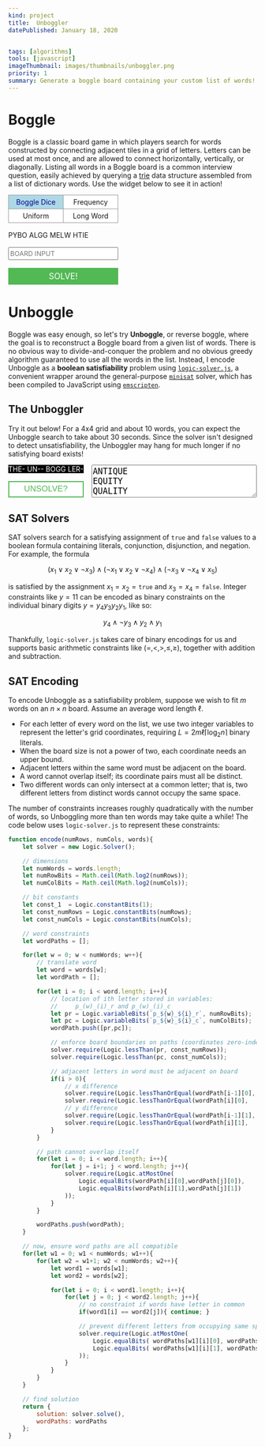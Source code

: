 ```yaml
---
kind: project
title:  Unboggler
datePublished: January 18, 2020


tags: [algorithms]
tools: [javascript]
imageThumbnail: images/thumbnails/unboggler.png
priority: 1
summary: Generate a boggle board containing your custom list of words!
---
```


<style>

/* ==== BOGGLE ============================================================== */

#boggle-game {
	display: grid;
	position: relative;
	
	grid-gap: 1rem;
	grid: "controls words" auto
	      "board words" 1fr
		  "input words" auto
		  "solve words" auto
		  / auto 1fr;
}


@media (max-width: 35rem) {
	#boggle-game {
		grid-template-areas:
			"controls"
			"board"
			"input"
			"solve"
			"words";
		grid-template-rows: 1fr auto auto auto 2fr;
		grid-template-columns: 1fr;
	}
}

grid-game {
  font-family: var(--sans-font);
}

#boggle-controls { grid-area: controls; }
#boggle-solve    { grid-area: solve;    }
#boggle-board    { grid-area: board;    }
#boggle-list     { grid-area: words;    }
#boggle-input    { grid-area: input;    }

#boggle-list {
	position: absolute;
	max-height: 100%;
	overflow-y: auto;
	font-family: var(--sans-font);
}

.wordList {
	display: flex;
	flex-wrap: wrap;
	justify-content: center;
}

.wordList span {
	flex: 1;
	/*padding: 4px 0.5em 2px 0.5em;*/
  padding: 2px 0.5em;
	margin: 0.2em;

  /* display: flex;
  justify-content: center;
  align-content: center;
  flex-direction: column; */

	text-align: center;
	color: darkblue;
	background-color: lightblue;
	border: 1px solid darkblue;
	border-radius: 4px;
	user-select: none;
}

.wordList span:hover {
	background-color: #89bed0;
}

#boggle-controls {
	display: grid;
	grid: auto / 1fr 1fr;
	grid-auto-flow: row;
	grid-gap: 1em;
}

#boggle-input {
	height: 2em;
	font-family: var(--sans-font);
}

#boggle-solve button {
	font-size: 1.2em;
  font-family: var(--serif-font);
	color: white;
	background-color: #52b955;
	border: none;
}

#boggle-solve button:hover {
	background-color: #479c4a;
}

#boggle-game .controls button {
	display: block;
	width: 100%;
	height: 2em;
}

/* ==== UNBOGGLE ============================================================ */

#unboggle-game {
	display: grid;
	position: relative;
	
	grid-gap: 1rem;
	grid: "board words" 1fr
		  "solve words" auto
		  / auto 1fr;
}

@media (max-width: 35rem) {
	#unboggle-game {
		grid-template-areas:
			"board"
			"solve"
			"words";
		grid-template-rows: 1fr auto auto;
		grid-template-columns: 1fr;
	}
}

#unboggle-solve { grid-area: solve; }
#unboggle-board { grid-area: board; }
#unboggle-words { grid-area: words; }

#unboggle-board {
	--cell-background-rgb: 0,0,0;
	background-color: black;
	color: white;
}

#unboggle-input {
	width: 100%;
	height: 100%;
	font-size: 1.2em;
}

#unboggle-solve button {
	font-size: 1.2em;
	color: #52b955;
	width: 100%;
	height: 2em;
	background-color: white;
	border: 2px solid #52b955;
}

#unboggle-solve button:hover {
	background-color: #eee;
}

#unboggle-button.stop {
	border-color: red;
	color: red;
	background-color: white;
}

#unboggle-container {
	position: relative;
}

#unboggle-overlay {
	display: none;
	position: relative;
	grid-area: board;
	background-color: rgba(255,255,255,0.5);
	z-index: 1;
}

#crossword {
	display: block;
	font-size: 1rem;
	margin: 1em auto;
}

.checkboxes {
	display: grid;
	grid: 1fr / 1fr 1fr;
	grid-gap: 1px;
	background-color: #999;
	border: 1px solid #999;
}

.checkboxes input {
	display: none;
	position: absolute;
	pointer-events: none;

	background: transparent;
	border-radius: 0px;
	padding: 5px;
	box-shadow: none!important;
}
.checkboxes input[type="radio"] + span:hover {
	background-color: #e0e0e0;
}
.checkboxes input[type="radio"]:checked + span {
	background-color: lightblue;
	color: darkblue;
}.checkboxes input[type="radio"]:checked + span:hover {
	background-color: #89bed0;
}

.checkboxes label {
	background-color: white;
	text-align: center;
	user-select: none;
}
.checkboxes input[type="radio"] + span {
  display: block;
  padding: 5px 10px;
}
</style>

<!-- Scripts -->
<script src="/static/boggle/dictionary.js"></script>
<script src="/static/boggle/WordTrie.js"></script>
<script src="/static/boggle/minisat.js"></script>
<script src="/static/boggle/boggle.js" defer></script>
<script src="/static/boggle/unboggle.js" defer></script>
<script src="/static/boggle/GridGame.js" type="module"></script>

<script type="module">
import { init, GridGameElement } from "/static/boggle/GridGame.js";
window.customElements.define("grid-game", GridGameElement);
</script>

# Boggle

Boggle is a classic board game in which players search for words constructed by connecting adjacent tiles in a grid of letters.  Letters can be used at most once, and are allowed to connect horizontally, vertically, or diagonally.  Listing all words in a Boggle board is a common interview question, easily achieved by querying a <a href="https://en.wikipedia.org/wiki/Trie">trie</a> data structure assembled from a list of dictionary words.  Use the widget below to see it in action!

<div id="boggle-game">
<div id="boggle-controls" class="controls"><div class="checkboxes" style="grid-column-end:span 2"><label><input type="radio" onclick="randomDice()"  name="randomize" value="boggle-dice" required checked="checked"><span>Boggle Dice</span></label><label><input type="radio" onclick="randomFreq()"  name="randomize" value="frequency" required><span>Frequency</span></label><label><input type="radio" onclick="randomUniform()"  name="randomize" value="uniform" required><span>Uniform</span></label><label><input type="radio" onclick="randomWord()" name="randomize" value="long-word" required><span>Long Word</span></label></div></div>
<grid-game id="boggle-board" type="boggle" data-rows="4" data-cols="4">
PYBO
ALGG
MELW
HTIE
</grid-game>
<div id="boggle-list">
<div class="wordList"></div>
</div>
<input id="boggle-input" maxlength=16 style="text-transform: uppercase;" placeholder="BOARD INPUT" onclick="">
<div id="boggle-solve" class="controls">
<button id="boggle-solve-btn" type="button">SOLVE!</button>
</div>
</div>

<!-- UNBOGGLE ----------------------------------------------------------------->
# Unboggle

Boggle was easy enough, so let's try <b>Unboggle</b>, or reverse boggle, where the goal is to reconstruct a Boggle board from a given list of words.  There is no obvious way to divide-and-conquer the problem and no obvious greedy algorithm guaranteed to use all the words in the list.  Instead, I encode Unboggle as a **boolean satisfiability** problem using [`logic-solver.js`](https://github.com/meteor/logic-solver), a convenient wrapper around the general-purpose [`minisat`](http://minisat.se/) solver, which has been compiled to JavaScript using [`emscripten`](https://emscripten.org/).  

## The Unboggler

Try it out below!  For a 4x4 grid and about 10 words, you can expect the Unboggle search to take about 30 seconds.  Since the solver isn't designed to detect unsatisfiability, the Unboggler may hang for much longer if no satisfying board exists!

<div id="unboggle-game">
<!-- Board -->
<grid-game id="unboggle-board" type="boggle" data-rows="4" data-cols="4">
THE-
UN--
BOGG
LER-
</grid-game>
<!-- Spinner -->
<div id="unboggle-overlay">
	<div class="spinner"></div>
</div>
<!-- Word List -->
<div id="unboggle-words">
<textarea id="unboggle-input" type="text" style="box-sizing:border-box">
ANTIQUE
EQUITY
QUALITY
EQUIVALENT
ANTIQUITY
DIVIDE
QUILT
</textarea>
</div>
<!-- Controls -->
<div id="unboggle-solve" class="controls"><button id="unboggle-button" type="button">UNSOLVE?</button></div>
</div>

## SAT Solvers

SAT solvers search for a satisfying assignment of `true` and `false` values to a boolean formula containing literals, conjunction, disjunction, and negation.  For example, the formula

$$
(x_1 \vee x_2 \vee \neg x_3)
\wedge (\neg x_1 \vee x_2 \vee \neg x_4)
\wedge (\neg x_3 \vee \neg x_4 \vee x_5)
$$

is satisfied by the assignment $x_1 = x_2 = \mathtt{true}$ and $x_3 = x_4 = \mathtt{false}$.  Integer constraints like $y=11$ can be encoded as binary constraints on the individual binary digits $y = y_4 y_3 y_2 y_1$, like so:

$$
y_4 \wedge \neg y_3 \wedge y_2 \wedge y_1
$$

Thankfully, `logic-solver.js` takes care of binary encodings for us and supports basic arithmetic constraints like $(=, <, >, \leq, \geq)$, together with addition and subtraction.

## SAT Encoding

To encode Unboggle as a satisfiability problem, suppose we wish to fit $m$ words on an $n \times n$ board.  Assume an average word length $\ell$.

* For each letter of every word on the list, we use two integer variables to represent the letter's grid coordinates, requiring $L = 2 m \ell \lceil \log_2 n \rceil$ binary literals.
* When the board size is not a power of two, each coordinate needs an upper bound.
* Adjacent letters within the same word must be adjacent on the board.
* A word cannot overlap itself; its coordinate pairs must all be distinct.
* Two different words can only intersect at a common letter; that is, two different letters from distinct words cannot occupy the same space.

The number of constraints increases roughly quadratically with the number of words, so Unboggling more than ten words may take quite a while!  The code below uses `logic-solver.js` to represent these constraints:

```javascript
function encode(numRows, numCols, words){
	let solver = new Logic.Solver();

	// dimensions
	let numWords = words.length;
	let numRowBits = Math.ceil(Math.log2(numRows));
	let numColBits = Math.ceil(Math.log2(numCols));

	// bit constants
	let const_1  = Logic.constantBits(1);
	let const_numRows = Logic.constantBits(numRows);
	let const_numCols = Logic.constantBits(numCols);

	// word constraints
	let wordPaths = [];

	for(let w = 0; w < numWords; w++){
		// translate word
		let word = words[w];
		let wordPath = [];

		for(let i = 0; i < word.length; i++){
			// location of ith letter stored in variables:
			//     p_(w)_(i)_r and p_(w)_(i)_c
			let pr = Logic.variableBits(`p_${w}_${i}_r`, numRowBits);
			let pc = Logic.variableBits(`p_${w}_${i}_c`, numColBits);
			wordPath.push([pr,pc]);

			// enforce board boundaries on paths (coordinates zero-indexed)
			solver.require(Logic.lessThan(pr, const_numRows));
			solver.require(Logic.lessThan(pc, const_numCols));

			// adjacent letters in word must be adjacent on board
			if(i > 0){
				// x difference
				solver.require(Logic.lessThanOrEqual(wordPath[i-1][0], Logic.sum(wordPath[i][0],   const_1)));
				solver.require(Logic.lessThanOrEqual(wordPath[i][0],   Logic.sum(wordPath[i-1][0], const_1)));
				// y difference
				solver.require(Logic.lessThanOrEqual(wordPath[i-1][1], Logic.sum(wordPath[i][1],   const_1)));
				solver.require(Logic.lessThanOrEqual(wordPath[i][1],   Logic.sum(wordPath[i-1][1], const_1)));
			}
		}

		// path cannot overlap itself
		for(let i = 0; i < word.length; i++){
			for(let j = i+1; j < word.length; j++){
				solver.require(Logic.atMostOne(
					Logic.equalBits(wordPath[i][0],wordPath[j][0]),
					Logic.equalBits(wordPath[i][1],wordPath[j][1])
				));
			}
		}

		wordPaths.push(wordPath);
	}

	// now, ensure word paths are all compatible
	for(let w1 = 0; w1 < numWords; w1++){
		for(let w2 = w1+1; w2 < numWords; w2++){
			let word1 = words[w1];
			let word2 = words[w2];

			for(let i = 0; i < word1.length; i++){
				for(let j = 0; j < word2.length; j++){
					// no constraint if words have letter in common
					if(word1[i] == word2[j]){ continue; }

					// prevent different letters from occupying same space
					solver.require(Logic.atMostOne(
						Logic.equalBits( wordPaths[w1][i][0], wordPaths[w2][j][0] ),
						Logic.equalBits( wordPaths[w1][i][1], wordPaths[w2][j][1] )
					));
				}
			}
		}
	}

	// find solution
	return {
		solution: solver.solve(),
		wordPaths: wordPaths
	};
}
```
